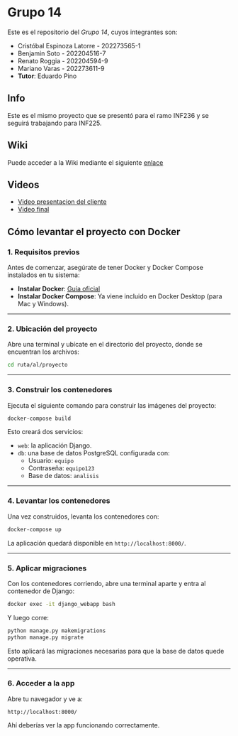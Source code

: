 # Grupo 14

Este es el repositorio del *Grupo 14*, cuyos integrantes son:
* Cristóbal Espinoza Latorre - 202273565-1
* Benjamin Soto              - 202204516-7
* Renato Roggia              - 202204594-9
* Mariano Varas              - 202273611-9
* **Tutor**: Eduardo Pino 


## Info

Este es el mismo proyecto que se presentó para el ramo INF236 y se seguirá trabajando para INF225.

## Wiki
Puede acceder a la Wiki mediante el siguiente [enlace](https://gitlab.com/analisis-y-dise-o-de-software/Vigifia/-/wikis/home)

## Videos

* [Video presentacion del cliente](https://www.youtube.com/watch?v=abJau21SDIk)
* [Video final](https://www.youtube.com/watch?v=tYey6C8v0t0)



## Cómo levantar el proyecto con Docker

### 1. Requisitos previos
Antes de comenzar, asegúrate de tener Docker y Docker Compose instalados en tu sistema:

- **Instalar Docker**: [Guía oficial](https://docs.docker.com/engine/install/)
- **Instalar Docker Compose**: Ya viene incluido en Docker Desktop (para Mac y Windows).

---

### 2. Ubicación del proyecto
Abre una terminal y ubícate en el directorio del proyecto, donde se encuentran los archivos:

```bash
cd ruta/al/proyecto
```

---

### 3. Construir los contenedores
Ejecuta el siguiente comando para construir las imágenes del proyecto:

```bash
docker-compose build
```

Esto creará dos servicios:

- `web`: la aplicación Django.
- `db`: una base de datos PostgreSQL configurada con:
  - Usuario: `equipo`
  - Contraseña: `equipo123`
  - Base de datos: `analisis`

---

### 4. Levantar los contenedores
Una vez construidos, levanta los contenedores con:

```bash
docker-compose up
```

La aplicación quedará disponible en `http://localhost:8000/`.

---

### 5. Aplicar migraciones
Con los contenedores corriendo, abre una terminal aparte y entra al contenedor de Django:

```bash
docker exec -it django_webapp bash
```

Y luego corre:

```bash
python manage.py makemigrations
python manage.py migrate
```

Esto aplicará las migraciones necesarias para que la base de datos quede operativa.

---

### 6. Acceder a la app
Abre tu navegador y ve a:

```
http://localhost:8000/
```

Ahí deberías ver la app funcionando correctamente.

